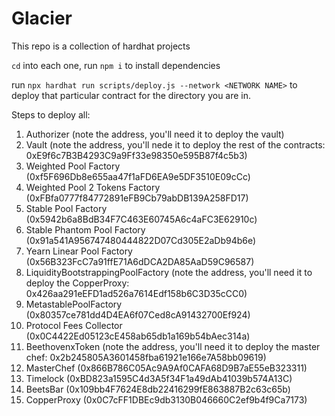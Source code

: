 # Glacier

This repo is a collection of hardhat projects

`cd` into each one, run `npm i` to install dependencies

run `npx hardhat run scripts/deploy.js --network <NETWORK NAME>` to deploy that particular contract for the directory you are in.

Steps to deploy all:

1. Authorizer (note the address, you'll need it to deploy the vault)
1. Vault (note the address, you'll nede it to deploy the rest of the contracts: 0xE9f6c7B3B4293C9a9Ff33e98350e595B87f4c5b3)
1. Weighted Pool Factory (0xf5F696Db8e655aa47f1aFD6EA9e5DF3510E09cCc)
1. Weighted Pool 2 Tokens Factory (0xFBfa0777f84772891eFB9Cb79abDB139A258FD17)
1. Stable Pool Factory (0x5942b6a8BdB34F7C463E60745A6c4aFC3E62910c)
1. Stable Phantom Pool Factory (0x91a541A956747480444822D07Cd305E2aDb94b6e)
1. Yearn Linear Pool Factory (0x56B323FcC7a91ffE71A6dDCA2DA85AaD59C96587)
1. LiquidityBootstrappingPoolFactory (note the address, you'll need it to deploy the CopperProxy: 0x426aa291eEFD1ad526a7614Edf158b6C3D35cCC0)
1. MetastablePoolFactory (0x80357ce781dd4D4EA6f07Ced8cA91432700Ef924)
1. Protocol Fees Collector (0x0C4422Ed05123cE458ab65db1a169b54bAec314a)
1. BeethovenxToken (note the address, you'll need it to deploy the master chef: 0x2b245805A3601458fba61921e166e7A58bb09619)
1. MasterChef (0x866B786C05Ac9A9Af0CAFA68D9B7aE55eB323311)
1. Timelock (0xBD823a1595C4d3A5f34F1a49dAb41039b574A13C)
1. BeetsBar (0x109bb4F7624E8db22416299fE863887B2c63c65b)
1. CopperProxy (0x0C7cFF1DBEc9db3130B046660C2ef9b4f9Ca7173)
